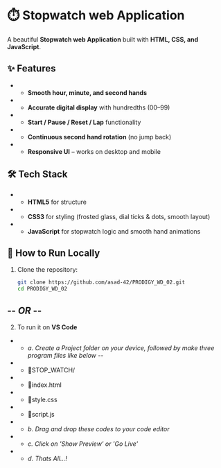 # ⏱️ Stopwatch web Application

A beautiful **Stopwatch web Application** built with **HTML, CSS, and JavaScript**.  


## ✨ Features

- * **Smooth hour, minute, and second hands**
- * **Accurate digital display** with hundredths (00–99)
- * **Start / Pause / Reset / Lap** functionality
- * **Continuous second hand rotation** (no jump back)
- * **Responsive UI** – works on desktop and mobile


## 🛠️ Tech Stack

- * **HTML5** for structure
- * **CSS3** for styling (frosted glass, dial ticks & dots, smooth layout)
- * **JavaScript** for stopwatch logic and smooth hand animations


## 🚀 How to Run Locally

1. Clone the repository:
   ```bash
   git clone https://github.com/asad-42/PRODIGY_WD_02.git
   cd PRODIGY_WD_02
## -- *OR* --
2. To run it on **VS Code**
- * *a. Create a Project folder on your device, followed by make three program files like below --*
- * 📂STOP_WATCH/
-    * 📄index.html
-    * 📄style.css
-    * 📄script.js
- * *b. Drag and drop these codes to your code editor*
- * *c. Click on 'Show Preview' or 'Go Live'*
- * *d. Thats All...!*
